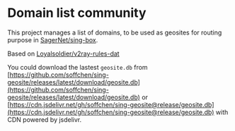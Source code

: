 # Domain list community

This project manages a list of domains, to be used as geosites for routing purpose in [SagerNet/sing-box](https://github.com/SagerNet/sing-box).

Based on [Loyalsoldier/v2ray-rules-dat](https://github.com/Loyalsoldier/v2ray-rules-dat)

You could download the lastest `geosite.db` from [https://github.com/soffchen/sing-geosite/releases/latest/download/geosite.db](https://github.com/soffchen/sing-geosite/releases/latest/download/geosite.db) or [https://cdn.jsdelivr.net/gh/soffchen/sing-geosite@release/geosite.db](https://cdn.jsdelivr.net/gh/soffchen/sing-geosite@release/geosite.db) with CDN powered by jsdelivr.
